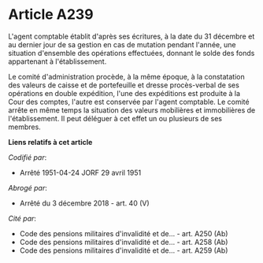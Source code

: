 # Article A239

L'agent comptable établit d'après ses écritures, à la date du 31 décembre et au dernier jour de sa gestion en cas de mutation
pendant l'année, une situation d'ensemble des opérations effectuées, donnant le solde des fonds appartenant à
l'établissement.

Le comité d'administration procède, à la même époque, à la constatation des valeurs de caisse et de portefeuille et dresse
procès-verbal de ses opérations en double expédition, l'une des expéditions est produite à la Cour des comptes, l'autre est
conservée par l'agent comptable. Le comité arrête en même temps la situation des valeurs mobilières et immobilières de
l'établissement. Il peut déléguer à cet effet un ou plusieurs de ses membres.

**Liens relatifs à cet article**

_Codifié par_:

  - Arrêté 1951-04-24 JORF 29 avril 1951

_Abrogé par_:

  - Arrêté du 3 décembre 2018 - art. 40 (V)

_Cité par_:

  - Code des pensions militaires d'invalidité et de... - art. A250 (Ab)
  - Code des pensions militaires d'invalidité et de... - art. A258 (Ab)
  - Code des pensions militaires d'invalidité et de... - art. A259 (Ab)
